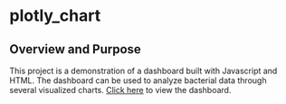 # plotly_chart
## Overview and Purpose

This project is a demonstration of a dashboard built with Javascript and HTML. The dashboard can be used to analyze bacterial data through several visualized charts.
[Click here](https://msaunders0.github.io/plotly_chart/) to view the dashboard.
